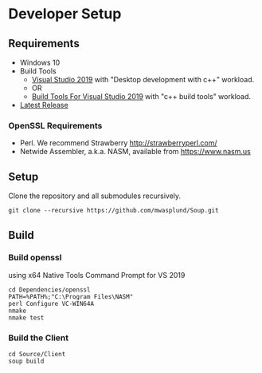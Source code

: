 # Developer Setup

## Requirements
* Windows 10
* Build Tools
  * [Visual Studio 2019](https://visualstudio.microsoft.com/downloads/) with "Desktop development with c++" workload.
  * OR
  * [Build Tools For Visual Studio 2019](https://visualstudio.microsoft.com/downloads/#build-tools-for-visual-studio-2019) with "c++ build tools" workload.
* [Latest Release](https://github.com/mwasplund/Soup/releases)

### OpenSSL Requirements
* Perl. We recommend Strawberry http://strawberryperl.com/
* Netwide Assembler, a.k.a. NASM, available from https://www.nasm.us

## Setup
Clone the repository and all submodules recursively.

```
git clone --recursive https://github.com/mwasplund/Soup.git
```

## Build

### Build openssl
using x64 Native Tools Command Prompt for VS 2019
```
cd Dependencies/openssl
PATH=%PATH%;"C:\Program Files\NASM"
perl Configure VC-WIN64A
nmake
nmake test
```

### Build the Client
```
cd Source/Client
soup build
```
